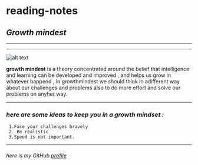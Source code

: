 # reading-notes
## _Growth mindest_

---------
---------

![alt text](https://belmontteach.files.wordpress.com/2014/09/growth-mindset.png)

**growth mindest**   is a theory concentrated around the belief that intelligence and learning can be developed and improved , and helps us grow in whatever happend , in growthmindest we should think in adifferent way about our challenges and problems also to do more effort and solve our problems on anyher way.


------

  ### *_here are some ideas to keep you in a growth mindset :_*

     1.Face your challenges bravely
     2. Be realistic
     3.Speed is not important.









---------
###### here is my GitHub [profile](https://github.com/ayahabuhammad/) ######
